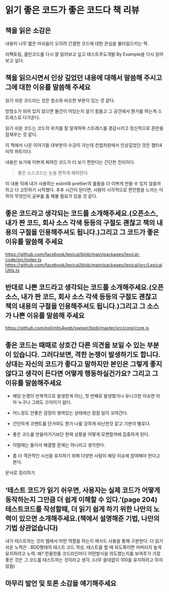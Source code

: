 # 읽기 좋은 코드가 좋은 코드다 책 리뷰

## 책을 읽은 소감은

내용이 너무 짧은 아쉬움이 오히려 간결한 코드에 대한 관심을 불러일으키는 책.

리팩토링, 클린코드를 다시 잘 읽어보고 싶고 테스트주도개발 By Example을 다시 읽어보고 싶다.

## 책을 읽으시면서 인상 깊었던 내용에 대해서 말씀해 주시고 그에 대한 이유를 말씀해 주세요

읽기 쉬운 코드라는 것은 청소와 비슷한 부분이 있는 것 같다.

방청소가 되어 있지 않으면 물건이 어딨는지 알기 힘들고 그 공간에서 뭔가를 하는게 스트레스로 다가온다.

읽기 쉬운 코드는 코드의 위치를 잘 알게하여 스트레스를 경감시키고 정신적으로 혼란을 잠재우는 것 같다.

이 책에서 나온 이야기들 대부분이 수긍이 가는데 컨셉차원에서 인상깊었던 것은 챕터4 미학 파트이다.

내용은 보기에 이쁘게 짜여진 코드가 더 보기 편한다는 간단한 진리이다.

> 좋은 소스코드는 눈을 편하게 해야한다.

이 내용 덕에 내가 사용하는 eslint와 prettier의 룰들을 더 이쁘게 만들 수 있지 않을까 하고 더 고민하기 시작했다. 추후 시간이 된다면, 사람이 시각적으로 편안함을 느끼는 미학이 무엇인지 공부를 좀 해볼 필요가 있을 것 같다.

## **좋은 코드라고 생각되는 코드를 소개**해주세요.(오픈소스, 내가 짠 코드, 회사 소스 각색 등등의 구절도 괜찮고 책의 내용의 구절을 인용해주셔도 됩니다.)그리고 **그 코드가 좋은 이유**를 말씀해 주세요

<https://github.com/facebook/lexical/blob/main/packages/lexical-code/src/index.ts>
<https://github.com/facebook/lexical/blob/main/packages/lexical/src/LexicalUtils.ts>

## 반대로 **나쁜 코드라고 생각되는 코드를 소개**해주세요.(오픈소스, 내가 짠 코드, 회사 소스 각색 등등의 구절도 괜찮고 책의 내용의 구절을 인용해주셔도 됩니다.)그리고 **그 소스가 나쁜 이유**를 말씀해 주세요

<https://github.com/nolimits4web/swiper/blob/master/src/core/core.js>

## 좋은 코드는 때때로 상호간 다른 의견을 보일 수 있는 부분이 있습니다. 그러다보면, 격한 논쟁이 발생하기도 합니다. 상대는 자신의 코드가 좋다고 말하지만 본인은 그렇게 좋지 않다고 생각이 든다면 어떻게 행동하실건가요? 그리고 그 이유를 말씀해주세요

- 해당 논쟁이 반복적으로 발생한게 아닌, 첫 번째로 발생했거나 유니크한 이슈면 아마 누구나 그래도 끄덕이기 쉽다.

- 어느정도 안좋은 감정이 쌓여있는 상태에선 점점 일이 꼬여간다.
- 간단하게 코멘트를 단거여도 뭔가 나를 강하게 비난한것 같고 기분이 별로다.
- 좋은 코드를 만들어가기보단 현재 상황을 어떻게 모면할까에 집중하게 된다.
- 이럴때는 둘이서 해결할 문제는 아니라고 생각한다.
- 좀 더 객관적인 시선을 유지하기 위해 다양한 사람이 해당 이슈에 참여해야 한다고 본다.

문서로 정리하기

## ‘테스트 코드가 읽기 쉬우면, 사용자는 실제 코드가 어떻게 동작하는지 그만큼 더 쉽게 이해할 수 있다.’(page 204) **테스트코드를 작성할때, 더 읽기 쉽게 하기 위한 나만의 노력**이 있으면 소개해주세요.(책에서 설명해준 기법, 나만의 기법 상관없습니다)

내가 테스트하는 것이 웹에서 어떤 역할을 하는지 메서드 사용을 통해 구분한다.
더 읽기 쉬운 노력은 : BDD형태의 테스트 코드 작성.
테스트를 할 때 되도록이면 커버리지 높게 유지하려고 노력.
왜? 한줄한줄 코드라인마다 어떤방식을 의도했는지를 보여주기 가장좋은 것은 그 코드를 테스트하는 것이라고 생각. (너무 쓸데없이 100을 유지하려고 하지 않음)

## 마무리 발언 및 토론 소감을 얘기해주세요

